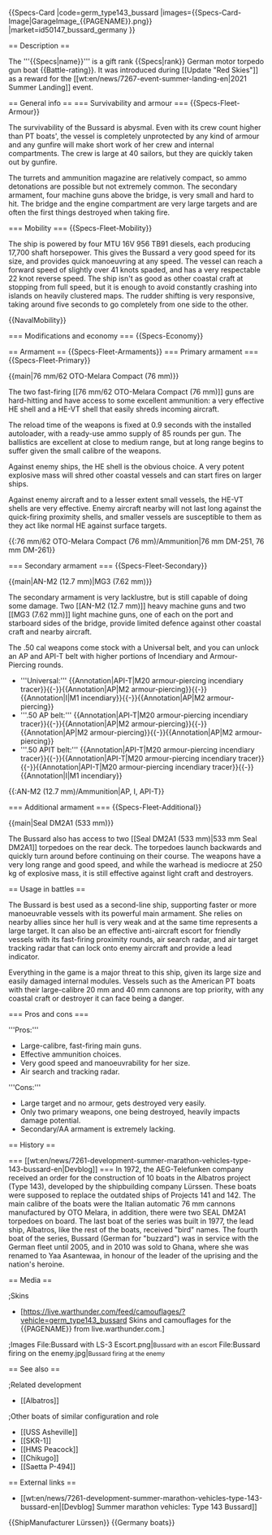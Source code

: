 {{Specs-Card
|code=germ_type143_bussard
|images={{Specs-Card-Image|GarageImage_{{PAGENAME}}.png}}
|market=id50147_bussard_germany
}}

== Description ==
<!-- ''In the first part of the description, cover the history of the ship's creation and military application. In the second part, tell the reader about using this ship in the game. Add a screenshot: if a beginner player has a hard time remembering vehicles by name, a picture will help them identify the ship in question.'' -->
The '''{{Specs|name}}''' is a gift rank {{Specs|rank}} German motor torpedo gun boat {{Battle-rating}}. It was introduced during [[Update "Red Skies"]] as a reward for the [[wt:en/news/7267-event-summer-landing-en|2021 Summer Landing]] event.

== General info ==
=== Survivability and armour ===
{{Specs-Fleet-Armour}}
<!-- ''Talk about the vehicle's armour. Note the most well-defended and most vulnerable zones, e.g. the ammo magazine. Evaluate the composition of components and assemblies responsible for movement and manoeuvrability. Evaluate the survivability of the primary and secondary armaments separately. Don't forget to mention the size of the crew, which plays an important role in fleet mechanics. Save tips on preserving survivability for the "Usage in battles" section. If necessary, use a graphical template to show the most well-protected or most vulnerable points in the armour.'' -->
The survivability of the Bussard is abysmal. Even with its crew count higher than PT boats', the vessel is completely unprotected by any kind of armour and any gunfire will make short work of her crew and internal compartments. The crew is large at 40 sailors, but they are quickly taken out by gunfire.

The turrets and ammunition magazine are relatively compact, so ammo detonations are possible but not extremely common. The secondary armament, four machine guns above the bridge, is very small and hard to hit. The bridge and the engine compartment are very large targets and are often the first things destroyed when taking fire. 

=== Mobility ===
{{Specs-Fleet-Mobility}}
<!-- ''Write about the ship's mobility. Evaluate its power and manoeuvrability, rudder rerouting speed, stopping speed at full tilt, with its maximum forward and reverse speed.'' -->
The ship is powered by four MTU 16V 956 TB91 diesels, each producing 17,700 shaft horsepower. This gives the Bussard a very good speed for its size, and provides quick manoeuvring at any speed. The vessel can reach a forward speed of slightly over 41 knots spaded, and has a very respectable 22 knot reverse speed. The ship isn't as good as other coastal craft at stopping from full speed, but it is enough to avoid constantly crashing into islands on heavily clustered maps. The rudder shifting is very responsive, taking around five seconds to go completely from one side to the other.

{{NavalMobility}}

=== Modifications and economy ===
{{Specs-Economy}}

== Armament ==
{{Specs-Fleet-Armaments}}
=== Primary armament ===
{{Specs-Fleet-Primary}}
<!-- ''Provide information about the characteristics of the primary armament. Evaluate their efficacy in battle based on their reload speed, ballistics and the capacity of their shells. Add a link to the main article about the weapon: <code><nowiki>{{main|Weapon name (calibre)}}</nowiki></code>. Broadly describe the ammunition available for the primary armament, and provide recommendations on how to use it and which ammunition to choose.'' -->
{{main|76 mm/62 OTO-Melara Compact (76 mm)}}

The two fast-firing [[76 mm/62 OTO-Melara Compact (76 mm)]] guns are hard-hitting and have access to some excellent ammunition: a very effective HE shell and a HE-VT shell that easily shreds incoming aircraft.

The reload time of the weapons is fixed at 0.9 seconds with the installed autoloader, with a ready-use ammo supply of 85 rounds per gun. The ballistics are excellent at close to medium range, but at long range begins to suffer given the small calibre of the weapons.

Against enemy ships, the HE shell is the obvious choice. A very potent explosive mass will shred other coastal vessels and can start fires on larger ships.

Against enemy aircraft and to a lesser extent small vessels, the HE-VT shells are very effective. Enemy aircraft nearby will not last long against the quick-firing proximity shells, and smaller vessels are susceptible to them as they act like normal HE against surface targets.

{{:76 mm/62 OTO-Melara Compact (76 mm)/Ammunition|76 mm DM-251, 76 mm DM-261}}

=== Secondary armament ===
{{Specs-Fleet-Secondary}}
<!-- ''Some ships are fitted with weapons of various calibres. Secondary armaments are defined as weapons chosen with the control <code>Select secondary weapon</code>. Evaluate the secondary armaments and give advice on how to use them. Describe the ammunition available for the secondary armament. Provide recommendations on how to use them and which ammunition to choose. Remember that any anti-air armament, even heavy calibre weapons, belong in the next section. If there is no secondary armament, remove this section.'' -->
{{main|AN-M2 (12.7 mm)|MG3 (7.62 mm)}}

The secondary armament is very lacklustre, but is still capable of doing some damage. Two [[AN-M2 (12.7 mm)]] heavy machine guns and two [[MG3 (7.62 mm)]] light machine guns, one of each on the port and starboard sides of the bridge, provide limited defence against other coastal craft and nearby aircraft.

The .50 cal weapons come stock with a Universal belt, and you can unlock an AP and API-T belt with higher portions of Incendiary and Armour-Piercing rounds.

* '''Universal:''' {{Annotation|API-T|M20 armour-piercing incendiary tracer}}{{-}}{{Annotation|AP|M2 armour-piercing}}{{-}}{{Annotation|I|M1 incendiary}}{{-}}{{Annotation|AP|M2 armour-piercing}}
* '''.50 AP belt:''' {{Annotation|API-T|M20 armour-piercing incendiary tracer}}{{-}}{{Annotation|AP|M2 armour-piercing}}{{-}}{{Annotation|AP|M2 armour-piercing}}{{-}}{{Annotation|AP|M2 armour-piercing}}
* '''.50 APIT belt:''' {{Annotation|API-T|M20 armour-piercing incendiary tracer}}{{-}}{{Annotation|API-T|M20 armour-piercing incendiary tracer}}{{-}}{{Annotation|API-T|M20 armour-piercing incendiary tracer}}{{-}}{{Annotation|I|M1 incendiary}}

{{:AN-M2 (12.7 mm)/Ammunition|AP, I, API-T}}

=== Additional armament ===
{{Specs-Fleet-Additional}}
<!-- ''Describe the available additional armaments of the ship: depth charges, mines, torpedoes. Talk about their positions, available ammunition and launch features such as dead zones of torpedoes. If there is no additional armament, remove this section.'' -->
{{main|Seal DM2A1 (533 mm)}}

The Bussard also has access to two [[Seal DM2A1 (533 mm)|533 mm Seal DM2A1]] torpedoes on the rear deck. The torpedoes launch backwards and quickly turn around before continuing on their course. The weapons have a very long range and good speed, and while the warhead is mediocre at 250 kg of explosive mass, it is still effective against light craft and destroyers.

== Usage in battles ==
<!-- ''Describe the technique of using this ship, the characteristics of her use in a team and tips on strategy. Abstain from writing an entire guide – don't try to provide a single point of view, but give the reader food for thought. Talk about the most dangerous opponents for this vehicle and provide recommendations on fighting them. If necessary, note the specifics of playing with this vehicle in various modes (AB, RB, SB).'' -->
The Bussard is best used as a second-line ship, supporting faster or more manoeuvrable vessels with its powerful main armament. She relies on nearby allies since her hull is very weak and at the same time represents a large target. It can also be an effective anti-aircraft escort for friendly vessels with its fast-firing proximity rounds, air search radar, and air target tracking radar that can lock onto enemy aircraft and provide a lead indicator.

Everything in the game is a major threat to this ship, given its large size and easily damaged internal modules. Vessels such as the American PT boats with their large-calibre 20 mm and 40 mm cannons are top priority, with any coastal craft or destroyer it can face being a danger.

=== Pros and cons ===
<!-- ''Summarise and briefly evaluate the vehicle in terms of its characteristics and combat effectiveness. Mark its pros and cons in the bulleted list. Try not to use more than 6 points for each of the characteristics. Avoid using categorical definitions such as "bad", "good" and the like - use substitutions with softer forms such as "inadequate" and "effective".'' -->
'''Pros:'''

* Large-calibre, fast-firing main guns.
* Effective ammunition choices.
* Very good speed and manoeuvrability for her size.
* Air search and tracking radar.

'''Cons:'''

* Large target and no armour, gets destroyed very easily.
* Only two primary weapons, one being destroyed, heavily impacts damage potential.
* Secondary/AA armament is extremely lacking.

== History ==
<!-- ''Describe the history of the creation and combat usage of the ship in more detail than in the introduction. If the historical reference turns out to be too long, take it to a separate article, taking a link to the article about the ship and adding a block "/History" (example: <nowiki>https://wiki.warthunder.com/(Ship-name)/History</nowiki>) and add a link to it here using the <code>main</code> template. Be sure to reference text and sources by using <code><nowiki><ref></ref></nowiki></code>, as well as adding them at the end of the article with <code><nowiki><references /></nowiki></code>. This section may also include the ship's dev blog entry (if applicable) and the in-game encyclopedia description (under <code><nowiki>=== In-game description ===</nowiki></code>, also if applicable).'' -->
=== [[wt:en/news/7261-development-summer-marathon-vehicles-type-143-bussard-en|Devblog]] ===
In 1972, the AEG-Telefunken company received an order for the construction of 10 boats in the Albatros project (Type 143), developed by the shipbuilding company Lürssen. These boats were supposed to replace the outdated ships of Projects 141 and 142. The main calibre of the boats were the Italian automatic 76 mm cannons manufactured by OTO Melara, in addition, there were two SEAL DM2A1 torpedoes on board. The last boat of the series was built in 1977, the lead ship, Albatros, like the rest of the boats, received "bird" names. The fourth boat of the series, Bussard (German for "buzzard") was in service with the German fleet until 2005, and in 2010 was sold to Ghana, where she was renamed to Yaa Asantewaa, in honour of the leader of the uprising and the nation's heroine.

== Media ==
<!-- ''Excellent additions to the article would be video guides, screenshots from the game, and photos.'' -->

;Skins

* [https://live.warthunder.com/feed/camouflages/?vehicle=germ_type143_bussard Skins and camouflages for the {{PAGENAME}} from live.warthunder.com.]

;Images
<gallery mode="packed-hover" heights="200">
File:Bussard with LS-3 Escort.png|<small>Bussard with an escort</small>
File:Bussard firing on the enemy.jpg|<small>Bussard firing at the enemy</small>
</gallery>

== See also ==
<!-- ''Links to articles on the War Thunder Wiki that you think will be useful for the reader, for example:''
* ''reference to the series of the ship;''
* ''links to approximate analogues of other nations and research trees.'' -->

;Related development

* [[Albatros]]

;Other boats of similar configuration and role

* [[USS Asheville]]
* [[SKR-1]]
* [[HMS Peacock]]
* [[Chikugo]]
* [[Saetta P-494]]

== External links ==
<!-- ''Paste links to sources and external resources, such as:''
* ''topic on the official game forum;''
* ''other literature.'' -->

* [[wt:en/news/7261-development-summer-marathon-vehicles-type-143-bussard-en|[Devblog] Summer marathon vehicles: Type 143 Bussard]]

{{ShipManufacturer Lürssen}}
{{Germany boats}}